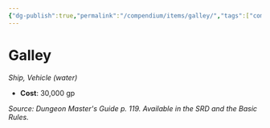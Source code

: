 ```yaml
---
{"dg-publish":true,"permalink":"/compendium/items/galley/","tags":["compendium/src/5e/dmg","item/vehicle/ship"]}
---
```


# Galley
*Ship, Vehicle (water)*  

- **Cost**: 30,000 gp

*Source: Dungeon Master's Guide p. 119. Available in the SRD and the Basic Rules.*